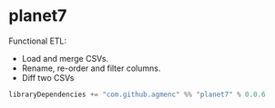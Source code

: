 planet7
=======

Functional ETL:
* Load and merge CSVs.
* Rename, re-order and filter columns.
* Diff two CSVs

```scala
libraryDependencies += "com.github.agmenc" %% "planet7" % 0.0.6
```

